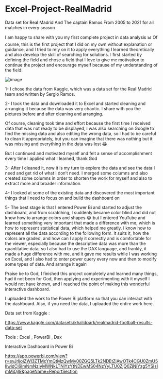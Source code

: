 # Excel-Project-RealMadrid
Data set for Real Madrid And The captain Ramos From 2005 to 2021 for all matches in every season 


I am happy to share with you my first complete project in data analysis 📊
Of course, this is the first project that I did on my own without explanation or guidance, and I tried to rely on it to apply everything I learned theoretically and also develop the skill of searching for solutions. I first started by defining the field and chose a field that I love to give me motivation to continue the project and encourage myself because of my understanding of the field.



![image](https://github.com/AbdullahAws99/Excel-Project-RealMadrid/assets/97203899/607c49d6-d3e1-4592-8748-1a553c0224ec)





1- I chose the data from Kaggle, which was a data set for the Real Madrid team and written by Sergio Ramos.






2- I took the data and downloaded it to Excel and started cleaning and arranging it because the data was very chaotic. I share with you the pictures before and after cleaning and arranging.


Of course, cleaning took time and effort because the first time I received data that was not ready to be displayed, I was also searching on Google to find the missing data and also editing the wrong data, so I had to be careful to clean it appropriately, but you can imagine that there was nothing but it was missing and everything in the data was lost 😂

But I continued and motivated myself and felt a sense of accomplishment every time I applied what I learned, thank God




3- After I cleaned it, now it is my turn to explore the data and see the data I need and get rid of what I don’t need. I merged some columns and also created some columns in order to shorten the work for myself and also to extract more and broader information.




4- I looked at some of the existing data and discovered the most important things that I need to focus on and build the dashboard on




5- The best stage is that I entered Power Bi and started to adjust the dashboard, and from scratching, I suddenly became color blind and did not know how to arrange colors and shapes 😂 but I entered YouTube and learned something very important that made a difference with me, which is how to represent statistical data, which helped me greatly. I know how to represent all the data according to the following form. It suits it, how the colors are graded, and how can I apply it correctly and is comfortable for the viewer, especially because the descriptive data was more than the quantitative data, so I also had to use the DAX language, and frankly, it made a huge difference with me, and it gave me results while I was working on Excel, and I also had to enter power query every now and then to modify some types of data. And arrange it again




Praise be to God, I finished this project completely and learned many things, had it not been for God, then applying and experimenting with it myself I would not have known, and I reached the point of making this wonderful interactive dashboard.

 I uploaded the work to the Power Bi platform so that you can interact with the dashboard. Also, if you need the data, I uploaded the entire work here.




Data set from Kaggle :

https://www.kaggle.com/datasets/khalidpark/realmadrid-football-results-data-set



Tools : Excel , PowerBi , Dax



Interactive Dashboard in Power Bi


https://app.powerbi.com/view?r=eyJrIjoiZWI3ZTMxYmQtMzQwMy00ZGQ5LTk2NDEtZjAwOTk4OGU0ZmU5IiwidCI6ImNmNzIyMWNkLTNiYzYtNDEwMS04NzYyLTU0ZjQ0ZjNiYzg5YSIsImMiOjl9&pageName=ReportSection
